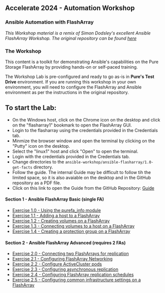 ## Accelerate 2024 - Automation Workshop

### Ansible Automation with FlashArray

_This Workshop material is a remix of Simon Dodsley's excellent Ansible FlashArray Workshop. The original repository can be found [here](https://github.com/PureStorage-OpenConnect/ansible-flasharray-workshop)_

### The Workshop

This content is a toolkit for demonstrating Ansible's capabilities on the Pure Storage FlashArray by providing hands-on or self-paced training.

The Workshop Lab is pre-configured and ready to go as-is in **Pure's Test Drive** environment. If you are running this workshop in your own environment, you will need to configure the FlashArray and Ansible environment as per the instructions in the original repository.

## To start the Lab:

- On the Windows host, click on the Chrome icon on the desktop and click on the "flasharray1" bookmark to open the FlashArray GUI.
- Login to the flasharray using the credentials provided in the Credentials tab.
- Minmize the browser window and open the terminal by clicking on the "Putty" icon on the desktop.
- Select the "linux1" host and click "Open" to open the terminal.
- Login with the credentials provided in the Credentials tab.
- Change directories to the `ansible-workshop/ansible-flasharray/1.0-get-facts` directory.
- Follow the guide. The internal Guide may be difficult to follow tih the limited space, so it is also avaiable on the desktop and in the GitHub repository as a PDF file.
- Click on this link to open the Guide from the GitHub Repository: [Guide](https://github.com/PureStorage-OpenConnect/ansible-flasharray-workshop/blob/master/Ansible%20FlashArray%20Workshop%20Guide.pdf)

#### Section 1 - Ansible FlashArray Basic (single FA)

- [Exercise 1.0 - Using the purefa_info module](1.0-get-facts)
- [Exercise 1.1 - Adding a host to a FlashArray](1.1-add-host)
- [Exercise 1.2 - Creating volumes on a FlashArray](1.2-add-volumes)
- [Exercise 1.3 - Connecting volumes to a host on a FlashArray](1.3-connect-volumes)
- [Exercise 1.4 - Creating a protection group on a FlashArray](1.4-pgroup)

#### Section 2 - Ansible FlashArray Advanced (requires 2 FAs)

- [Exercise 2.0 - Connecting two FlashArrays for replication](2.0-connect-arrays)
- [Exercise 2.1 - Configuring FlashArray Networking](2.1-networking)
- [Exercise 2.2 - Configure ActiveCluster pods](2.2-pods)
- [Exercise 2.3 - Configuring asynchronous replication](2.3-async-rep)
- [Exercise 2.4 - Configuring FlashArray replication schedules](2.4-schedule)
- [Exercise 2.5 - Configuring common infrastructure settings on a FlashArray](2.5-infra)

